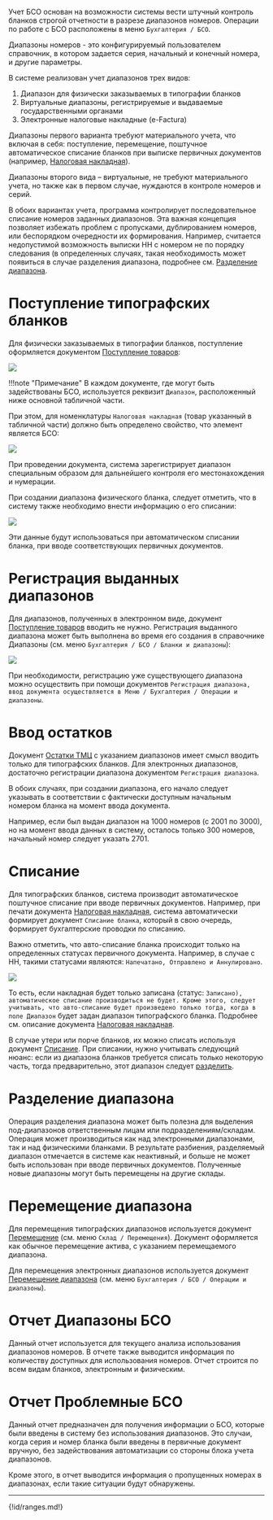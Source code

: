 Учет БСО основан на возможности системы вести штучный контроль бланков строгой отчетности в разрезе диапазонов номеров. Операции по работе с БСО расположены в меню `Бухгалтерия / БСО`.

Диапазоны номеров - это конфигурируемый пользователем справочник, в котором задается серия, начальный и конечный номера, и другие параметры.

В системе реализован учет диапазонов трех видов:

1.  Диапазон для физически заказываемых в типографии бланков
2.  Виртуальные диапазоны, регистрируемые и выдаваемые государственными органами
3.  Электронные налоговые накладные (e-Factura)

Диапазоны первого варианта требуют материального учета, что включая в себя: поступление, перемещение, поштучное автоматическое списание бланков при выписке первичных документов (например, [Налоговая накладная](/d/InvoiceRecord)).

Диапазоны второго вида – виртуальные, не требуют материального учета, но также как в первом случае, нуждаются в контроле номеров и серий.

В обоих вариантах учета, программа контролирует последовательное списание номеров заданных диапазонов. Эта важная концепция позволяет избежать проблем с пропусками, дублированием номеров, или беспорядком очередности их формирования. Например, считается недопустимой возможность выписки НН с номером не по порядку следования (в определенных случаях, такая необходимость может появиться в случае разделения диапазона, подробнее см. [Разделение диапазона](#SplitRange).

# Поступление типографских бланков

Для физически заказываемых в типографии бланков, поступление оформляется документом [Поступление товаров](/d/VendorInvoice):

![](img/2019_05_22_13_38_531.png)

!!!note "Примечание"
	В каждом документе, где могут быть задействованы БСО, используется реквизит `Диапазон`, расположенный ниже основной табличной части.

При этом, для номенклатуры `Налоговая накладная` (товар указанный в табличной части) должно быть определено свойство, что элемент является БСО:

![](img/2019_05_22_15_36_201.png)

При проведении документа, система зарегистрирует диапазон специальным образом для дальнейшего контроля его местонахождения и нумерации.

При создании диапазона физического бланка, следует отметить, что в систему также необходимо внести информацию о его списании:

![](img/2019_05_22_17_41_553.png)

Эти данные будут использоваться при автоматическом списании бланка, при вводе соответствующих первичных документов.

# Регистрация выданных диапазонов<a name=RegisterRange></a>

Для диапазонов, полученных в электронном виде, документ [Поступление товаров](/d/VendorInvoice) вводить не нужно. Регистрация выданного диапазона может быть выполнена во время его создания в справочнике Диапазоны (см. меню `Бухгалтерия / БСО / Бланки и диапазоны`):

![](img/2019_05_22_15_49_132.png)

При необходимости, регистрацию уже существующего диапазона можно осуществить при помощи документов `Регистрация диапазона, ввод документа осуществляется в Меню / Бухгалтерия / Операции и диапазоны`.

# Ввод остатков

Документ [Остатки ТМЦ](/d/ItemBalances) с указанием диапазонов имеет смысл вводить только для типографских бланков. Для электронных диапазонов, достаточно регистрации диапазона документом `Регистрация диапазона`.

В обоих случаях, при создании диапазона, его начало следует указывать в соответствии с фактически доступным начальным номером бланка на момент ввода документа.

Например, если был выдан диапазон на 1000 номеров (с 2001 по 3000), но на момент ввода данных в систему, осталось только 300 номеров, начальный номер следует указать 2701.

# Списание

Для типографских бланков, система производит автоматическое поштучное списание при вводе первичных документов. Например, при печати документа [Налоговая накладная](/d/InvoiceRecord), система автоматически формирует документ `Списание бланка`, который в свою очередь, формирует бухгалтерские проводки по списанию.

Важно отметить, что авто-списание бланка происходит только на определенных статусах первичного документа. Например, в случае с НН, такими статусами являются: `Напечатано, Отправлено и Аннулировано`.

![](img/2019_05_22_17_52_474.png)

То есть, если накладная будет только записана (статус: `Записано), автоматическое списание производиться не будет. Кроме этого, следует учитывать, что авто-списание будет произведено только тогда, когда в поле Диапазон` будет задан диапазон типографского бланка. Подробнее см. описание документа [Налоговая накладная](/d/InvoiceRecord).

В случае утери или порче бланков, их можно списать используя документ [Списание](/d/WriteOff). При списании, нужно учитывать следующий нюанс: если из диапазона бланков требуется списать только некоторую часть, тогда предварительно, этот диапазон следует [разделить](#SplitRange).

# Разделение диапазона<a name=SplitRange></a>

Операция разделения диапазона может быть полезна для выделения под-диапазонов ответственным лицам или подразделениям/складам. Операция может производиться как над электронными диапазонами, так и над физическими бланками. В результате разбиения, разделяемый диапазон отмечается в системе как неактивный, и больше не может быть использован при вводе первичных документов. Полученные новые диапазоны могут быть перемещены на другие склады.

# Перемещение диапазона

Для перемещения типографских диапазонов используется документ [Перемещение](/d/Transfer) (см. меню `Склад / Перемещения`). Документ оформляется как обычное перемещение актива, с указанием перемещаемого диапазона.

Для перемещения электронных диапазонов используется документ [Перемещение диапазона](/d/TransferRange) (см. меню `Бухгалтерия / БСО / Операции и диапазоны`).

# Отчет Диапазоны БСО

Данный отчет используется для текущего анализа использования диапазонов номеров. В отчете также выводится информация по количеству доступных для использования номеров. Отчет строится по всем видам бланков, электронным и физическим.

# Отчет Проблемные БСО

Данный отчет предназначен для получения информации о БСО, которые были введены в систему без использования диапазонов. Это случаи, когда серия и номер бланка были введены в первичные документ вручную, без задействования автоматизации со стороны блока учета диапазонов.

Кроме этого, в отчет выводится информация о пропущенных номерах в диапазонах, если такие ситуации будут обнаружены.

---

{!id/ranges.md!}